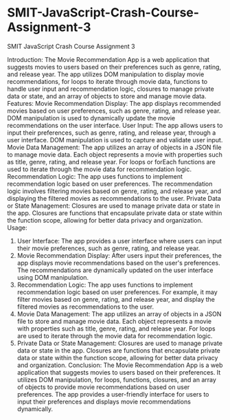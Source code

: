 # SMIT-JavaScript-Crash-Course-Assignment-3
SMIT JavaScript Crash Course Assignment 3

Introduction:
The Movie Recommendation App is a web application that suggests movies to
users based on their preferences such as genre, rating, and release year. The
app utilizes DOM manipulation to display movie recommendations, for loops to
iterate through movie data, functions to handle user input and recommendation
logic, closures to manage private data or state, and an array of objects to store
and manage movie data.
Features:
Movie Recommendation Display: The app displays recommended movies
based on user preferences, such as genre, rating, and release year. DOM
manipulation is used to dynamically update the movie recommendations on the
user interface.
User Input: The app allows users to input their preferences, such as genre,
rating, and release year, through a user interface. DOM manipulation is used to
capture and validate user input.
Movie Data Management: The app utilizes an array of objects in a JSON file to
manage movie data. Each object represents a movie with properties such as title,
genre, rating, and release year. For loops or forEach functions are used to iterate
through the movie data for recommendation logic.
Recommendation Logic: The app uses functions to implement
recommendation logic based on user preferences. The recommendation logic
involves filtering movies based on genre, rating, and release year, and displaying
the filtered movies as recommendations to the user.
Private Data or State Management: Closures are used to manage private data
or state in the app. Closures are functions that encapsulate private data or state
within the function scope, allowing for better data privacy and organization.
Usage:
1. User Interface: The app provides a user interface where users can input
their movie preferences, such as genre, rating, and release year.
2. Movie Recommendation Display: After users input their preferences, the
app displays movie recommendations based on the user's preferences.
The recommendations are dynamically updated on the user interface using
DOM manipulation.
3. Recommendation Logic: The app uses functions to implement
recommendation logic based on user preferences. For example, it may
filter movies based on genre, rating, and release year, and display the
filtered movies as recommendations to the user.
4. Movie Data Management: The app utilizes an array of objects in a JSON
file to store and manage movie data. Each object represents a movie with
properties such as title, genre, rating, and release year. For loops are used
to iterate through the movie data for recommendation logic.
5. Private Data or State Management: Closures are used to manage private
data or state in the app. Closures are functions that encapsulate private
data or state within the function scope, allowing for better data privacy and
organization.
Conclusion:
The Movie Recommendation App is a web application that suggests movies to
users based on their preferences. It utilizes DOM manipulation, for loops,
functions, closures, and an array of objects to provide movie recommendations
based on user preferences. The app provides a user-friendly interface for users
to input their preferences and displays movie recommendations dynamically.
